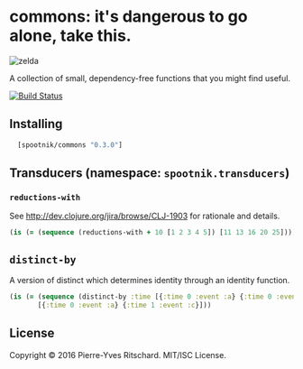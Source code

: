 commons: it's dangerous to go alone, take this.
===============================================

![zelda](https://upload.wikimedia.org/wikipedia/en/b/b2/It's_dangerous_to_go_alone!_Take_this..png)

A collection of small, dependency-free functions that you might find useful.

[![Build Status](https://secure.travis-ci.org/pyr/commons.png)](http://travis-ci.org/pyr/commons)


## Installing

```clojure
  [spootnik/commons "0.3.0"]
```

## Transducers (namespace: `spootnik.transducers`)

### `reductions-with`

See http://dev.clojure.org/jira/browse/CLJ-1903 for rationale and details. 

```clojure
(is (= (sequence (reductions-with + 10 [1 2 3 4 5]) [11 13 16 20 25])))
```

## `distinct-by`

A version of distinct which determines identity through an identity function.

```clojure
(is (= (sequence (distinct-by :time [{:time 0 :event :a} {:time 0 :event :b} {:time 1 :event :c}]))
       [{:time 0 :event :a} {:time 1 :event :c}]))
```

## License

Copyright © 2016 Pierre-Yves Ritschard. MIT/ISC License.

